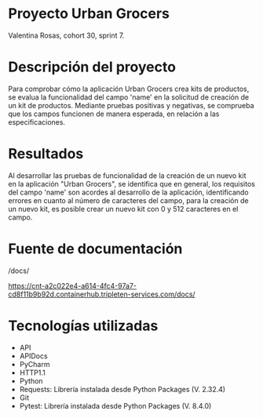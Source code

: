 # Proyecto Urban Grocers 
Valentina Rosas, cohort 30, sprint 7.

# **Descripción del proyecto**

Para comprobar cómo la aplicación Urban Grocers crea kits de productos, se evalua la funcionalidad del campo 'name' en la solicitud de creación de un kit de productos. Mediante pruebas positivas y negativas, se comprueba que los campos funcionen de manera esperada, en relación a las especificaciones. 

# **Resultados**

Al desarrollar las pruebas de funcionalidad de la creación de un nuevo kit en la aplicación "Urban Grocers", se identifica que en general, los requisitos del campo 'name' son acordes al desarrollo de la aplicación, identificando errores en cuanto al número de caracteres del campo, para la creación de un nuevo kit, es posible crear un nuevo kit con 0 y 512 caracteres en el campo.

# **Fuente de documentación**

<the url of the launched server>/docs/

https://cnt-a2c022e4-a614-4fc4-97a7-cd8f11b9b92d.containerhub.tripleten-services.com/docs/


# **Tecnologías utilizadas**

- API
- APIDocs
- PyCharm
- HTTP1.1
- Python
- Requests: Librería instalada desde Python Packages (V. 2.32.4)
- Git
- Pytest: Librería instalada desde Python Packages (V. 8.4.0)